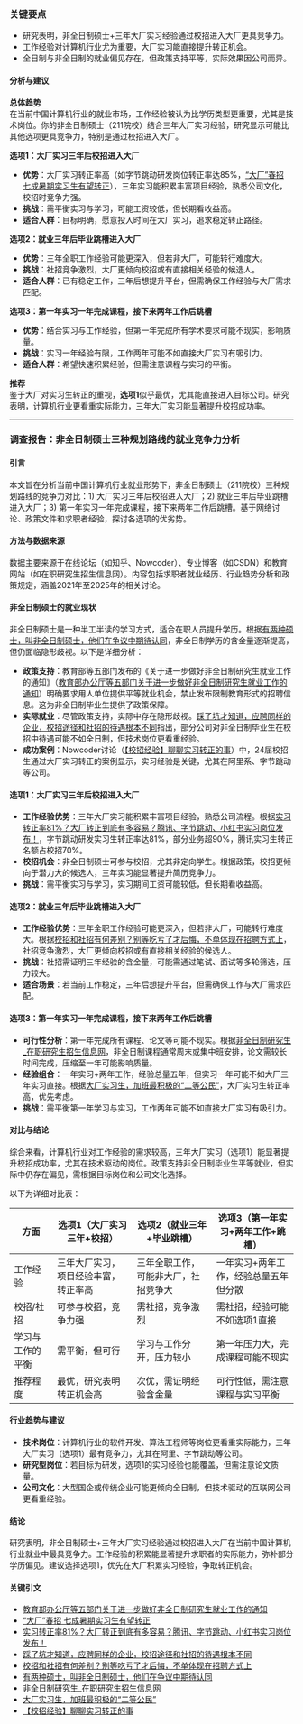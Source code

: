 ### 关键要点
- 研究表明，非全日制硕士+三年大厂实习经验通过校招进入大厂更具竞争力。
- 工作经验对计算机行业尤为重要，大厂实习能直接提升转正机会。
- 全日制与非全日制的就业偏见存在，但政策支持平等，实际效果因公司而异。

#### 分析与建议
**总体趋势**  
在当前中国计算机行业的就业市场，工作经验被认为比学历类型更重要，尤其是技术岗位。你的非全日制硕士（211院校）结合三年大厂实习经验，研究显示可能比其他选项更具竞争力，特别是通过校招进入大厂。

**选项1：大厂实习三年后校招进入大厂**  
- **优势**：大厂实习转正率高（如字节跳动研发岗位转正率达85%，[“大厂”春招 七成暑期实习生有望转正](https://www.chinanews.com.cn/it/2022/03-29/9713749.shtml)），三年实习能积累丰富项目经验，熟悉公司文化，校招时竞争力强。  
- **挑战**：需平衡实习与学习，可能工资较低，但长期看收益高。  
- **适合人群**：目标明确，愿意投入时间在大厂实习，追求稳定转正路径。

**选项2：就业三年后毕业跳槽进入大厂**  
- **优势**：三年全职工作经验可能更深入，但若非大厂，可能转行难度大。  
- **挑战**：社招竞争激烈，大厂更倾向校招或有直接相关经验的候选人。  
- **适合人群**：已有稳定工作，三年后想提升平台，但需确保工作经验与大厂需求匹配。

**选项3：第一年实习一年完成课程，接下来两年工作后跳槽**  
- **优势**：结合实习与工作经验，但第一年完成所有学术要求可能不现实，影响质量。  
- **挑战**：实习一年经验有限，工作两年可能不如直接大厂实习有吸引力。  
- **适合人群**：希望快速积累经验，但需注意课程与实习的平衡。

**推荐**  
鉴于大厂对实习生转正的重视，**选项1**似乎最优，尤其能直接进入目标公司。研究表明，计算机行业更看重实际能力，三年大厂实习能显著提升校招成功率。

---

### 调查报告：非全日制硕士三种规划路线的就业竞争力分析

#### 引言
本文旨在分析当前中国计算机行业就业形势下，非全日制硕士（211院校）三种规划路线的竞争力对比：1) 大厂实习三年后校招进入大厂；2) 就业三年后毕业跳槽进入大厂；3) 第一年实习一年完成课程，接下来两年工作后跳槽。基于网络讨论、政策文件和求职者经验，探讨各选项的优劣势。

#### 方法与数据来源
数据主要来源于在线论坛（如知乎、Nowcoder）、专业博客（如CSDN）和教育网站（如在职研究生招生信息网）。内容包括求职者就业经历、行业趋势分析和政策规定，涵盖2021年至2025年的相关讨论。

#### 非全日制硕士的就业现状
非全日制硕士是一种半工半读的学习方式，适合在职人员提升学历。根据[有两种硕士，叫非全日制硕士，他们在争议中期待认同](https://kaoyan.eol.cn/zsky/sxy/yxzx/202201/t20220107_2200711.shtml)，非全日制学历的含金量逐渐提高，但仍面临隐形歧视。以下是详细分析：

- **政策支持**：教育部等五部门发布的《关于进一步做好非全日制研究生就业工作的通知》（[教育部办公厅等五部门关于进一步做好非全日制研究生就业工作的通知](https://www.gov.cn/zhengce/zhengceku/2020-02/05/content_5490220.htm)）明确要求用人单位提供平等就业机会，禁止发布限制教育形式的招聘信息。这为非全日制毕业生提供了政策保障。
- **实际就业**：尽管政策支持，实际中存在隐形歧视。[踩了坑才知道，应聘同样的企业，校招途径和社招的待遇根本不同](https://www.163.com/dy/article/HB4I3E7V0552PK2N.html)指出，部分公司对非全日制毕业生在校招中待遇可能不如全日制，但技术岗位更看重经验。
- **成功案例**：Nowcoder讨论（[【校招经验】聊聊实习转正的事](https://www.nowcoder.com/discuss/647203588481069056)）中，24届校招生通过大厂实习转正的案例显示，实习经验是关键，尤其在阿里系、字节跳动等公司。

#### 选项1：大厂实习三年后校招进入大厂
- **工作经验优势**：三年大厂实习能积累丰富项目经验，熟悉公司流程。根据[实习转正率81%？大厂转正到底有多容易？腾讯、字节跳动、小红书实习岗位发布！](https://www.sohu.com/a/453842073_250818)，字节跳动研发实习生转正率达81%，部分业务超90%，腾讯实习生转正名额占校招70%。  
- **校招机会**：非全日制硕士可参与校招，尤其非定向学生。根据政策，校招更倾向于潜力大的候选人，三年实习能显著提升简历竞争力。
- **挑战**：需平衡实习与学习，实习期间工资可能较低，但长期看收益高。

#### 选项2：就业三年后毕业跳槽进入大厂
- **工作经验优势**：三年全职工作经验可能更深入，但若非大厂，可能转行难度大。根据[校招和社招有何差别？别等吃亏了才后悔，不单体现在招聘方式上](https://www.163.com/dy/article/H212IN4P0546SCGO.html)，社招竞争激烈，大厂更倾向校招或有直接相关经验的候选人。
- **挑战**：社招需证明三年经验的含金量，可能需通过笔试、面试等多轮筛选，压力较大。
- **适合场景**：若当前工作稳定，三年后想提升平台，但需确保工作与大厂需求匹配。

#### 选项3：第一年实习一年完成课程，接下来两年工作后跳槽
- **可行性分析**：第一年完成所有课程、论文等可能不现实。根据[非全日制研究生_在职研究生招生信息网](https://www.eduego.com/zt/fqrzyjs/index.html)，非全日制课程通常周末或集中班安排，论文需较长时间完成，压缩至一年可能影响质量。
- **经验组合**：一年实习+两年工作，经验总量五年，但实习一年可能不如大厂三年实习直接。根据[大厂实习生，加班最积极的“二等公民”](https://m.jiemian.com/article/6488539.html)，大厂实习生转正率高，优先考虑。
- **挑战**：需平衡第一年学习与实习，工作两年可能不如直接大厂实习有吸引力。

#### 对比与结论
综合来看，计算机行业对工作经验的需求较高，三年大厂实习（选项1）能显著提升校招成功率，尤其在技术驱动的岗位。政策支持非全日制毕业生平等就业，但实际中仍存在偏见，需根据目标岗位和公司文化选择。

以下为详细对比表：

| 方面               | 选项1（大厂实习三年+校招）                     | 选项2（就业三年+毕业跳槽）                     | 选项3（第一年实习+两年工作+跳槽）             |
|--------------------|------------------------------------------|------------------------------------------|------------------------------------------|
| 工作经验           | 三年大厂实习，项目经验丰富，转正率高      | 三年全职工作，可能非大厂，社招竞争大      | 一年实习+两年工作，经验总量五年但分散      |
| 校招/社招          | 可参与校招，竞争力强                     | 需社招，竞争激烈                         | 需社招，经验可能不如选项1直接             |
| 学习与工作的平衡   | 需平衡，但可行                           | 学习与工作分开，压力较小                  | 第一年压力大，完成课程可能不现实           |
| 推荐程度           | 最优，研究表明转正机会高                 | 次优，需证明经验含金量                   | 可行性低，需注意课程与实习平衡             |

#### 行业趋势与建议
- **技术岗位**：计算机行业的软件开发、算法工程师等岗位更看重实际能力，三年大厂实习（选项1）最有竞争力，尤其在阿里、字节跳动等公司。
- **研究型岗位**：若目标为研发，选项1的实习经验也能覆盖，但需注意论文质量。
- **公司文化**：大型国企或传统企业可能更倾向全日制，但技术驱动的互联网公司更看重经验。

#### 结论
研究表明，非全日制硕士+三年大厂实习经验通过校招进入大厂在当前中国计算机行业就业中最具竞争力。工作经验的积累能显著提升求职者的实际能力，弥补部分学历偏见。建议选择选项1，优先在大厂积累实习经验，争取转正机会。


#### 关键引文
- [教育部办公厅等五部门关于进一步做好非全日制研究生就业工作的通知](https://www.gov.cn/zhengce/zhengceku/2020-02/05/content_5490220.htm)
- [“大厂”春招 七成暑期实习生有望转正](https://www.chinanews.com.cn/it/2022/03-29/9713749.shtml)
- [实习转正率81%？大厂转正到底有多容易？腾讯、字节跳动、小红书实习岗位发布！](https://www.sohu.com/a/453842073_250818)
- [踩了坑才知道，应聘同样的企业，校招途径和社招的待遇根本不同](https://www.163.com/dy/article/HB4I3E7V0552PK2N.html)
- [校招和社招有何差别？别等吃亏了才后悔，不单体现在招聘方式上](https://www.163.com/dy/article/H212IN4P0546SCGO.html)
- [有两种硕士，叫非全日制硕士，他们在争议中期待认同](https://kaoyan.eol.cn/zsky/sxy/yxzx/202201/t20220107_2200711.shtml)
- [非全日制研究生_在职研究生招生信息网](https://www.eduego.com/zt/fqrzyjs/index.html)
- [大厂实习生，加班最积极的“二等公民”](https://m.jiemian.com/article/6488539.html)
- [【校招经验】聊聊实习转正的事](https://www.nowcoder.com/discuss/647203588481069056)